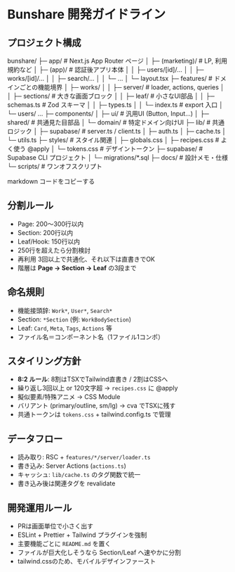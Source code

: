 # Bunshare 開発ガイドライン

## プロジェクト構成
bunshare/
├─ app/ # Next.js App Router ページ
│ ├─ (marketing)/ # LP, 利用規約など
│ ├─ (app)/ # 認証後アプリ本体
│ │ ├─ users/[id]/...
│ │ ├─ works/[id]/...
│ │ ├─ search/...
│ │ └─ ...
│ └─ layout.tsx
├─ features/ # ドメインごとの機能境界
│ ├─ works/
│ │ ├─ server/ # loader, actions, queries
│ │ ├─ sections/ # 大きな画面ブロック
│ │ ├─ leaf/ # 小さなUI部品
│ │ ├─ schemas.ts # Zod スキーマ
│ │ ├─ types.ts
│ │ └─ index.ts # export 入口
│ └─ users/ ...
├─ components/
│ ├─ ui/ # 汎用UI (Button, Input...)
│ ├─ shared/ # 共通見た目部品
│ └─ domain/ # 特定ドメイン向けUI
├─ lib/ # 共通ロジック
│ ├─ supabase/ # server.ts / client.ts
│ ├─ auth.ts
│ ├─ cache.ts
│ └─ utils.ts
├─ styles/ # スタイル関連
│ ├─ globals.css
│ ├─ recipes.css # よく使う @apply
│ └─ tokens.css # デザイントークン
├─ supabase/ # Supabase CLI プロジェクト
│ └─ migrations/*.sql
├─ docs/ # 設計メモ・仕様
└─ scripts/ # ワンオフスクリプト

markdown
コードをコピーする

## 分割ルール
- Page: 200〜300行以内
- Section: 200行以内
- Leaf/Hook: 150行以内
- 250行を超えたら分割検討
- 再利用 3回以上で共通化、それ以下は直書きでOK
- 階層は **Page → Section → Leaf** の3段まで

## 命名規則
- 機能接頭辞: `Work*`, `User*`, `Search*`
- Section: `*Section` (例: `WorkBodySection`)
- Leaf: `Card`, `Meta`, `Tags`, `Actions` 等
- ファイル名＝コンポーネント名（1ファイル1コンポ）

## スタイリング方針
- **8:2 ルール**: 8割はTSXでTailwind直書き / 2割はCSSへ
- 繰り返し3回以上 or 120文字超 → `recipes.css` に @apply
- 擬似要素/特殊アニメ → CSS Module
- バリアント (primary/outline, sm/lg) → cva でTSXに残す
- 共通トークンは `tokens.css` + tailwind.config.ts で管理

## データフロー
- 読み取り: RSC + `features/*/server/loader.ts`
- 書き込み: Server Actions (`actions.ts`)
- キャッシュ: `lib/cache.ts` のタグ関数で統一
- 書き込み後は関連タグを revalidate

## 開発運用ルール
- PRは画面単位で小さく出す
- ESLint + Prettier + Tailwind プラグインを強制
- 主要機能ごとに `README.md` を置く
- ファイルが巨大化しそうなら Section/Leaf へ速やかに分割
- tailwind.cssのため、モバイルデザインファースト